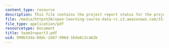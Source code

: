 ```yaml
---
content_type: resource
description: This file contains the project report status for the project 'MIT Portal'.
file: /media/https%3A/open-learning-course-data-rc.s3.amazonaws.com/15-568a-practical-information-technology-management-spring-2005/990b33da60dc2d47996d16da8c2ca62b_team3report3.pdf
file_type: application/pdf
resourcetype: Document
title: team3report3.pdf
uid: 990b33da-60dc-2d47-996d-16da8c2ca62b
---
```

